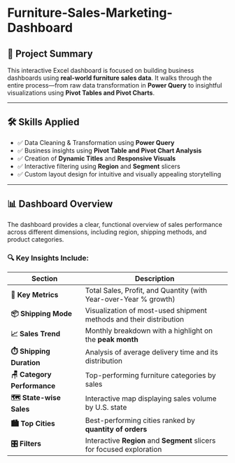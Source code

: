 # Furniture-Sales-Marketing-Dashboard

## 📘 Project Summary

This interactive Excel dashboard is focused on building business dashboards using **real-world furniture sales data**. It walks through the entire process—from raw data transformation in **Power Query** to insightful visualizations using **Pivot Tables and Pivot Charts**.

---

## 🛠️ Skills Applied

- ✅ Data Cleaning & Transformation using **Power Query**
- ✅ Business insights using **Pivot Table and Pivot Chart Analysis**
- ✅ Creation of **Dynamic Titles** and **Responsive Visuals**
- ✅ Interactive filtering using **Region** and **Segment** slicers
- ✅ Custom layout design for intuitive and visually appealing storytelling

---

## 📊 Dashboard Overview

The dashboard provides a clear, functional overview of sales performance across different dimensions, including region, shipping methods, and product categories.

### 🔍 Key Insights Include:

| Section              | Description                                                                 |
|----------------------|-----------------------------------------------------------------------------|
| **📌 Key Metrics**         | Total Sales, Profit, and Quantity (with Year-over-Year % growth)         |
| **📦 Shipping Mode**       | Visualization of most-used shipment methods and their distribution       |
| **📈 Sales Trend**         | Monthly breakdown with a highlight on the **peak month**                 |
| **⏱️ Shipping Duration**   | Analysis of average delivery time and its distribution                  |
| **🪑 Category Performance**| Top-performing furniture categories by sales                             |
| **🗺️ State-wise Sales**     | Interactive map displaying sales volume by U.S. state                   |
| **🏙️ Top Cities**           | Best-performing cities ranked by **quantity of orders**                 |
| **🎛️ Filters**              | Interactive **Region** and **Segment** slicers for focused exploration   |


